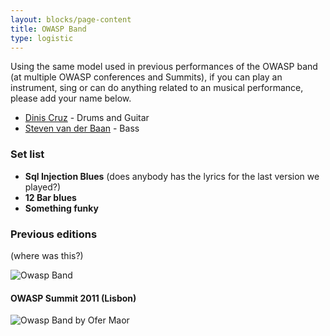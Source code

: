 ```yaml
---
layout: blocks/page-content
title: OWASP Band
type: logistic
---
```


Using the same model used in previous performances of the OWASP band (at multiple OWASP conferences and Summits), if you can play an instrument, sing or can do anything related to an musical performance, please add your name below.

* [Dinis Cruz](../Participants/Dinis-Cruz.html) - Drums and Guitar
* [Steven van der Baan](../Participants/need-funding/Steven-van-der-Baan.html) - Bass


### Set list

* **Sql Injection Blues** (does anybody has the lyrics for the last version we played?)
* **12 Bar blues**
* **Something funky**

### Previous editions

(where was this?)

![Owasp Band](https://cloud.githubusercontent.com/assets/656739/19942716/97fc3f4e-a12c-11e6-8a22-badffca70a92.png) 

#### OWASP Summit 2011 (Lisbon)

![Owasp Band by Ofer Maor](https://lh3.googleusercontent.com/X0Cu9r1oMMVKQMdi3_RgRiek4YQ_FT9NVymBdC9mpiFQ4RJ4m07a1vbQAcD13uhOdyR2XZnf9ICMEg=w5120-h3200-rw-no)
